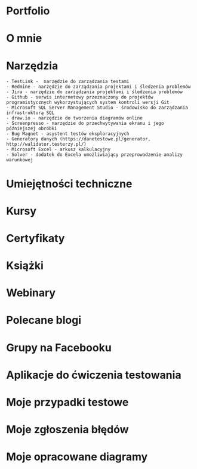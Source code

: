 # Portfolio
# O mnie
# Narzędzia
    - TestLink -  narzędzie do zarządzania testami
    - Redmine - narzędzie do zarządzania projektami i śledzenia problemów
    - Jira - narzędzie do zarządzania projektami i śledzenia problemów
    - Github - serwis internetowy przeznaczony do projektów programistycznych wykorzystujących system kontroli wersji Git
    - Microsoft SQL Server Management Studio - środowisko do zarządzania infrastrukturą SQL
    - draw.io - narzędzie do tworzenia diagramów online
    - Screenpresso - narzędzie do przechwytywania ekranu i jego późniejszej obróbki
    - Bug Magnet - asystent testów eksploracyjnych
    - Generatory danych (https://danetestowe.pl/generator, http://walidator.testerzy.pl/)
    - Microsoft Excel - arkusz kalkulacyjny
    - Solver - dodatek do Excela umożliwiający przeprowadzenie analizy warunkowej
# Umiejętności techniczne
# Kursy
# Certyfikaty
# Książki
# Webinary
# Polecane blogi
# Grupy na Facebooku
# Aplikacje do ćwiczenia testowania
# Moje przypadki testowe
# Moje zgłoszenia błędów
# Moje opracowane diagramy